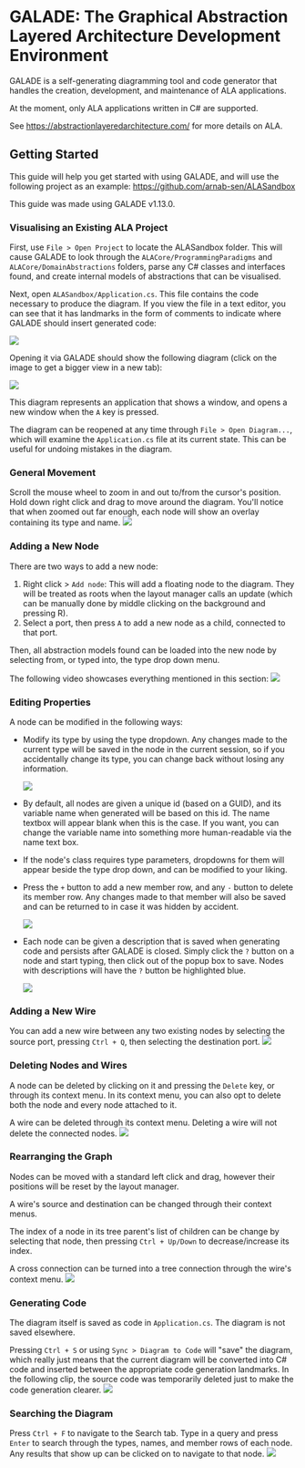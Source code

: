# GALADE: The Graphical Abstraction Layered Architecture Development Environment

GALADE is a self-generating diagramming tool and code generator that handles the creation, development, and maintenance of ALA applications.

At the moment, only ALA applications written in C# are supported.

See https://abstractionlayeredarchitecture.com/ for more details on ALA.


## Getting Started
This guide will help you get started with using GALADE, and will use the following project as an example: https://github.com/arnab-sen/ALASandbox

This guide was made using GALADE v1.13.0.

### Visualising an Existing ALA Project
First, use `File > Open Project` to locate the ALASandbox folder. This will cause GALADE to look through the `ALACore/ProgrammingParadigms` and `ALACore/DomainAbstractions` folders, parse any C# classes and interfaces found, and create internal models of abstractions that can be visualised.

Next, open `ALASandbox/Application.cs`. This file contains the code necessary to produce the diagram. If  you view the file in a text editor, you can see that it has landmarks in the form of comments to indicate where GALADE should insert generated code:

![](https://i.gyazo.com/63ed8e346133a9e1a4086cf0fabc91e0.png)

Opening it via GALADE should show the following diagram (click on the image to get a bigger view in a new tab):

![](https://i.gyazo.com/fe4ad1a50837fd67a8ba214601539748.png)

This diagram represents an application that shows a window, and opens a new window when the `A` key is pressed.

The diagram can be reopened at any time through `File > Open Diagram...`, which will examine the `Application.cs` file at its current state. This can be useful for undoing mistakes in the diagram.

### General Movement
Scroll the mouse wheel to zoom in and out to/from the cursor's position. Hold down right click and drag to move around the diagram. You'll notice that when zoomed out far enough, each node will show an overlay containing its type and name.
![](https://i.gyazo.com/04a06976473ddc92a8c3d277c818637c.gif)

### Adding a New Node
There are two ways to add a new node:

1. Right click > `Add node`: This will add a floating node to the diagram. They will be treated as roots when the layout manager calls an update (which can be manually done by middle clicking on the background and pressing R).
2. Select a port, then press `A` to add a new node as a child, connected to that port.

Then, all abstraction models found can be loaded into the new node by selecting from, or typed into, the type drop down menu.

The following video showcases everything mentioned in this section:
![](https://i.gyazo.com/edffe43b3a634dd16c2c3039eb34b094.gif)


### Editing Properties
A node can be modified in the following ways:

* Modify its type by using the type dropdown. Any changes made to the current type will be saved in the node in the current session, so if you accidentally change its type, you can change back without losing any information.

    ![](https://i.gyazo.com/1d9c97898f74289fb82126e6ddc92ae4.gif)
* By default, all nodes are given a unique id (based on a GUID), and its variable name when generated will be based on this id. The name textbox will appear blank when this is the case. If you want, you can change the variable name into something more human-readable via the name text box.
* If the node's class requires type parameters, dropdowns for them will appear beside the type drop down, and can be modified to your liking.
* Press the `+` button to add a new member row, and any `-` button to delete its member row. Any changes made to that member will also be saved and can be returned to in case it was hidden by accident.
    
    ![](https://i.gyazo.com/9abd41e0729e82fef044224c37c24360.gif)
* Each node can be given a description that is saved when generating code and persists after GALADE is closed. Simply click the `?` button on a node and start typing, then click out of the popup box to save. Nodes with descriptions will have the `?` button be highlighted blue.

    ![](https://i.gyazo.com/93ce2af380ceaa15ae843b27536c7951.gif)


### Adding a New Wire
You can add a new wire between any two existing nodes by selecting the source port, pressing `Ctrl + Q`, then selecting the destination port.
    ![](https://i.gyazo.com/4fcbe6782989017194ebb338842da4b0.gif)

### Deleting Nodes and Wires
A node can be deleted by clicking on it and pressing the `Delete` key, or through its context menu. In its context menu, you can also opt to delete both the node and every node attached to it.

A wire can be deleted through its context menu. Deleting a wire will not delete the connected nodes.
![](https://i.gyazo.com/6604cf165b2804713768a6f496c456bd.gif)

### Rearranging the Graph
Nodes can be moved with a standard left click and drag, however their positions will be reset by the layout manager.

A wire's source and destination can be changed through their context menus.

The index of a node in its tree parent's list of children can be change by selecting that node, then pressing `Ctrl + Up/Down` to decrease/increase its index.

A cross connection can be turned into a tree connection through the wire's context menu.
![](https://i.gyazo.com/3cd73406acb3a541ac49eeab6627b064.gif)

### Generating Code
The diagram itself is saved as code in `Application.cs`. The diagram is not saved elsewhere.

Pressing `Ctrl + S` or using `Sync > Diagram to Code` will "save" the diagram, which really just means that the current diagram will be converted into C# code and inserted between the appropriate code generation landmarks. In the following clip, the source code was temporarily deleted just to make the code generation clearer.
![](https://i.gyazo.com/437500b83453d141d03222799a2764e7.gif)

### Searching the Diagram
Press `Ctrl + F` to navigate to the Search tab. Type in a query and press `Enter` to search through the types, names, and member rows of each node. Any results that show up can be clicked on to navigate to that node.
![](https://i.gyazo.com/046cd074857f321445f626b4f96b6edc.gif)